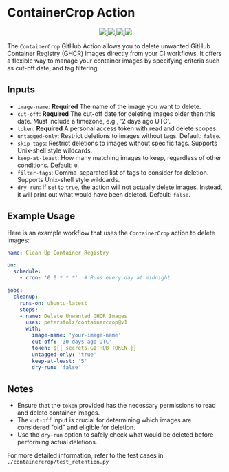 # ContainerCrop Action
<p align="center">
 <a href="https://www.python.org/downloads/release/python-3120/">
  <img src="https://img.shields.io/badge/python-3.12-blue.svg">
 </a>
 <a href="https://github.com/PeterStolz/ContainerCrop/actions/workflows/pytests.yaml">
  <img src="https://github.com/PeterStolz/ContainerCrop/actions/workflows/pytests.yaml/badge.svg"/>
 </a>
 <a href="https://codecov.io/gh/PeterStolz/ContainerCrop" >
  <img src="https://codecov.io/gh/PeterStolz/ContainerCrop/graph/badge.svg?token=32RZF4Y1Q2"/>
 </a>
 <a href="https://github.com/psf/black">
  <img src="https://img.shields.io/badge/code%20style-black-000000.svg">
 </a>
</p>

The `ContainerCrop` GitHub Action allows you to delete unwanted GitHub Container Registry (GHCR) images directly from your CI workflows. It offers a flexible way to manage your container images by specifying criteria such as cut-off date, and tag filtering.

## Inputs

- `image-name`: **Required** The name of the image you want to delete.
- `cut-off`: **Required** The cut-off date for deleting images older than this date. Must include a timezone, e.g., '2 days ago UTC'.
- `token`: **Required** A personal access token with read and delete scopes.
- `untagged-only`: Restrict deletions to images without tags. Default: `false`.
- `skip-tags`: Restrict deletions to images without specific tags. Supports Unix-shell style wildcards.
- `keep-at-least`: How many matching images to keep, regardless of other conditions. Default: `0`.
- `filter-tags`: Comma-separated list of tags to consider for deletion. Supports Unix-shell style wildcards.
- `dry-run`: If set to `true`, the action will not actually delete images. Instead, it will print out what would have been deleted. Default: `false`.

## Example Usage

Here is an example workflow that uses the `ContainerCrop` action to delete images:

```yaml
name: Clean Up Container Registry

on:
  schedule:
    - cron: '0 0 * * *'  # Runs every day at midnight

jobs:
  cleanup:
    runs-on: ubuntu-latest
    steps:
    - name: Delete Unwanted GHCR Images
      uses: peterstolz/containercrop@v1
      with:
        image-name: 'your-image-name'
        cut-off: '30 days ago UTC'
        token: ${{ secrets.GITHUB_TOKEN }}
        untagged-only: 'true'
        keep-at-least: '5'
        dry-run: 'false'
```

## Notes

- Ensure that the `token` provided has the necessary permissions to read and delete container images.
- The `cut-off` input is crucial for determining which images are considered "old" and eligible for deletion.
- Use the `dry-run` option to safely check what would be deleted before performing actual deletions.

For more detailed information, refer to the test cases in `./containercrop/test_retention.py`
